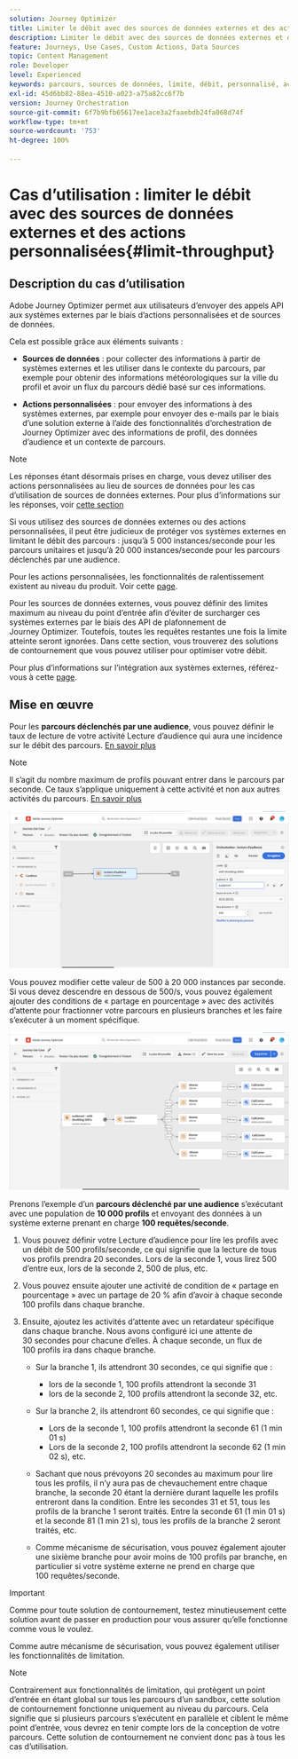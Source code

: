 ```yaml
---
solution: Journey Optimizer
title: Limiter le débit avec des sources de données externes et des actions personnalisées
description: Limiter le débit avec des sources de données externes et des actions personnalisées
feature: Journeys, Use Cases, Custom Actions, Data Sources
topic: Content Management
role: Developer
level: Experienced
keywords: parcours, sources de données, limite, débit, personnalisé, actions
exl-id: 45d6bb82-88ea-4510-a023-a75a82cc6f7b
version: Journey Orchestration
source-git-commit: 6f7b9bfb65617ee1ace3a2faaebdb24fa068d74f
workflow-type: tm+mt
source-wordcount: '753'
ht-degree: 100%

---
```


# Cas d’utilisation : limiter le débit avec des sources de données externes et des actions personnalisées{#limit-throughput}

## Description du cas d’utilisation

Adobe Journey Optimizer permet aux utilisateurs d’envoyer des appels API aux systèmes externes par le biais d’actions personnalisées et de sources de données.

Cela est possible grâce aux éléments suivants :

* **Sources de données** : pour collecter des informations à partir de systèmes externes et les utiliser dans le contexte du parcours, par exemple pour obtenir des informations météorologiques sur la ville du profil et avoir un flux du parcours dédié basé sur ces informations.

* **Actions personnalisées** : pour envoyer des informations à des systèmes externes, par exemple pour envoyer des e-mails par le biais d’une solution externe à l’aide des fonctionnalités d’orchestration de Journey Optimizer avec des informations de profil, des données d’audience et un contexte de parcours.

>[!NOTE]
>
>Les réponses étant désormais prises en charge, vous devez utiliser des actions personnalisées au lieu de sources de données pour les cas d’utilisation de sources de données externes. Pour plus d’informations sur les réponses, voir [cette section](../action/action-response.md)

Si vous utilisez des sources de données externes ou des actions personnalisées, il peut être judicieux de protéger vos systèmes externes en limitant le débit des parcours : jusqu’à 5 000 instances/seconde pour les parcours unitaires et jusqu’à 20 000 instances/seconde pour les parcours déclenchés par une audience.

Pour les actions personnalisées, les fonctionnalités de ralentissement existent au niveau du produit. Voir cette [page](../configuration/external-systems.md#capping).

Pour les sources de données externes, vous pouvez définir des limites maximum au niveau du point d’entrée afin d’éviter de surcharger ces systèmes externes par le biais des API de plafonnement de Journey Optimizer. Toutefois, toutes les requêtes restantes une fois la limite atteinte seront ignorées. Dans cette section, vous trouverez des solutions de contournement que vous pouvez utiliser pour optimiser votre débit.

Pour plus d’informations sur l’intégration aux systèmes externes, référez-vous à cette [page](../configuration/external-systems.md).

## Mise en œuvre

Pour les **parcours déclenchés par une audience**, vous pouvez définir le taux de lecture de votre activité Lecture d’audience qui aura une incidence sur le débit des parcours. [En savoir plus](../building-journeys/read-audience.md)

>[!NOTE]
>
> Il s’agit du nombre maximum de profils pouvant entrer dans le parcours par seconde. Ce taux s’applique uniquement à cette activité et non aux autres activités du parcours. [En savoir plus](../building-journeys/read-audience.md)


![](assets/limit-throughput-1.png)

Vous pouvez modifier cette valeur de 500 à 20 000 instances par seconde. Si vous devez descendre en dessous de 500/s, vous pouvez également ajouter des conditions de « partage en pourcentage » avec des activités d’attente pour fractionner votre parcours en plusieurs branches et les faire s’exécuter à un moment spécifique.

![](assets/limit-throughput-2.png)

Prenons l’exemple d’un **parcours déclenché par une audience** s’exécutant avec une population de **10 000 profils** et envoyant des données à un système externe prenant en charge **100 requêtes/seconde**.

1. Vous pouvez définir votre Lecture d’audience pour lire les profils avec un débit de 500 profils/seconde, ce qui signifie que la lecture de tous vos profils prendra 20 secondes. Lors de la seconde 1, vous lirez 500 d’entre eux, lors de la seconde 2, 500 de plus, etc.

1. Vous pouvez ensuite ajouter une activité de condition de « partage en pourcentage » avec un partage de 20 % afin d’avoir à chaque seconde 100 profils dans chaque branche.

1. Ensuite, ajoutez les activités d’attente avec un retardateur spécifique dans chaque branche. Nous avons configuré ici une attente de 30 secondes pour chacune d’elles. À chaque seconde, un flux de 100 profils ira dans chaque branche.

   * Sur la branche 1, ils attendront 30 secondes, ce qui signifie que :
      * lors de la seconde 1, 100 profils attendront la seconde 31
      * lors de la seconde 2, 100 profils attendront la seconde 32, etc.

   * Sur la branche 2, ils attendront 60 secondes, ce qui signifie que :
      * Lors de la seconde 1, 100 profils attendront la seconde 61 (1 min 01 s)
      * Lors de la seconde 2, 100 profils attendront la seconde 62 (1 min 02 s), etc.

   * Sachant que nous prévoyons 20 secondes au maximum pour lire tous les profils, il n’y aura pas de chevauchement entre chaque branche, la seconde 20 étant la dernière durant laquelle les profils entreront dans la condition. Entre les secondes 31 et 51, tous les profils de la branche 1 seront traités. Entre la seconde 61 (1 min 01 s) et la seconde 81 (1 min 21 s), tous les profils de la branche 2 seront traités, etc.

   * Comme mécanisme de sécurisation, vous pouvez également ajouter une sixième branche pour avoir moins de 100 profils par branche, en particulier si votre système externe ne prend en charge que 100 requêtes/seconde.

>[!IMPORTANT]
>
>Comme pour toute solution de contournement, testez minutieusement cette solution avant de passer en production pour vous assurer qu’elle fonctionne comme vous le voulez.

Comme autre mécanisme de sécurisation, vous pouvez également utiliser les fonctionnalités de limitation.

>[!NOTE]
>
>Contrairement aux fonctionnalités de limitation, qui protègent un point d’entrée en étant global sur tous les parcours d’un sandbox, cette solution de contournement fonctionne uniquement au niveau du parcours. Cela signifie que si plusieurs parcours s’exécutent en parallèle et ciblent le même point d’entrée, vous devrez en tenir compte lors de la conception de votre parcours. Cette solution de contournement ne convient donc pas à tous les cas d’utilisation.
